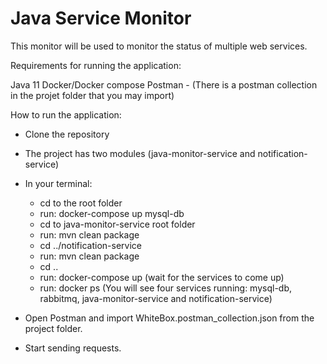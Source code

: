 # Java Service Monitor
This monitor will be used to monitor the status of multiple web services.  

Requirements for running the application:

Java 11
Docker/Docker compose
Postman - (There is a postman collection in the projet folder that you may import)

How to run the application:

- Clone the repository 
- The project has two modules (java-monitor-service and notification-service)
- In your terminal:
    - cd to the root folder
    - run: docker-compose up mysql-db
    - cd to java-monitor-service root folder
    - run: mvn clean package
    - cd ../notification-service
    - run: mvn clean package
    - cd ..
    - run: docker-compose up (wait for the services to come up)
    - run: docker ps (You will see four services running: mysql-db, rabbitmq, java-monitor-service and notification-service)
    
 - Open Postman and import WhiteBox.postman_collection.json from the project folder.
 - Start sending requests.
    
